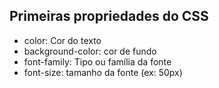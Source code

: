 ## Primeiras propriedades do CSS

- color: Cor do texto
- background-color: cor de fundo
- font-family: Tipo ou família da fonte 
- font-size: tamanho da fonte (ex: 50px)
